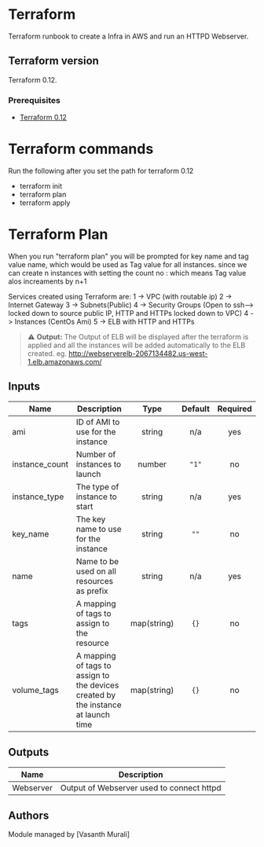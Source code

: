 # Terraform

Terraform runbook to create a Infra in AWS and run an HTTPD Webserver.

## Terraform version

Terraform 0.12. 

### Prerequisites
* [Terraform 0.12](https://releases.hashicorp.com/terraform/0.12/)


# Terraform commands

Run the following after you set the path for terraform 0.12

- terraform init
- terraform plan
- terraform apply

# Terraform Plan

When you run "terraform plan" you will be prompted for key name and tag value name, which would be used as Tag value for all instances.
since we can create n instances with setting the count no : <value> which means Tag value alos increaments by n+1

Services created using Terraform are:
1 -> VPC (with routable ip)
2 -> Internet Gateway
3 -> Subnets(Public)
4 -> Security Groups (Open to ssh--> locked down to source public IP, HTTP and HTTPs locked down to VPC)
4 -> Instances (CentOs Ami)
5 -> ELB with HTTP and HTTPs

> :warning: **Output:**
> The Output of ELB will be displayed after the terraform is applied and all the instances 
> will be added automatically to the ELB created.
> eg. <http://webserverelb-2067134482.us-west-1.elb.amazonaws.com/>


<!-- BEGINNING OF TERRAFORM DOCS HOOK -->
## Inputs

| Name | Description | Type | Default | Required |
|------|-------------|:----:|:-----:|:-----:|
| ami | ID of AMI to use for the instance | string | n/a | yes |
| instance\_count | Number of instances to launch | number | `"1"` | no |
| instance\_type | The type of instance to start | string | n/a | yes |
| key\_name | The key name to use for the instance | string | `""` | no |
| name | Name to be used on all resources as prefix | string | n/a | yes |
| tags | A mapping of tags to assign to the resource | map(string) | `{}` | no |
| volume\_tags | A mapping of tags to assign to the devices created by the instance at launch time | map(string) | `{}` | no |

## Outputs

| Name | Description |
|------|-------------|
| Webserver | Output of Webserver used to connect httpd |

<!-- END OF TERRAFORM DOCS HOOK -->

## Authors

Module managed by [Vasanth Murali]

